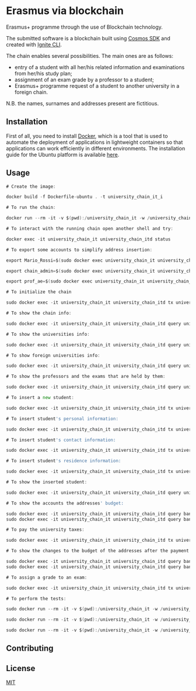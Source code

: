 # Erasmus via blockchain

Erasmus+ programme through the use of Blockchain technology.

The submitted software is a blockchain built using [Cosmos SDK](https://v1.cosmos.network/sdk) and created with [Ignite CLI](https://ignite.com/cli).

The chain enables several possibilities. The main ones are as follows:
- entry of a student with all her/his related information and examinations from her/his study plan;
- assignment of an exam grade by a professor to a student;
- Erasmus+ programme request of a student to another university in a foreign chain.

N.B. the names, surnames and addresses present are fictitious.

## Installation

First of all, you need to install [Docker](https://www.docker.com/), which is a tool that is used to automate the deployment of applications in lightweight containers so that applications can work efficiently in different environments. The installation guide for the Ubuntu platform is available [here](https://docs.docker.com/desktop/install/ubuntu/).

## Usage



```go
# Create the image:

docker build -f Dockerfile-ubuntu . -t university_chain_it_i

# To run the chain:

docker run --rm -it -v $(pwd):/university_chain_it -w /university_chain_it -p 1317:1317 -p 3000:3000 -p 4500:4500 -p 5000:5000 -p 26657:26657 --name university_chain_it university_chain_it_i ignite chain serve --reset-once

# To interact with the running chain open another shell and try: 

docker exec -it university_chain_it university_chain_itd status

# To export some accounts to simplify address insertion:

export Mario_Rossi=$(sudo docker exec university_chain_it university_chain_itd keys show "Mario Rossi" -a) 

export chain_admin=$(sudo docker exec university_chain_it university_chain_itd keys show "Admin Chain IT" -a) 

export prof_ae=$(sudo docker exec university_chain_it university_chain_itd keys show "Prof. Domenico Asprucci" -a) 

# To initialize the chain

sudo docker exec -it university_chain_it university_chain_itd tx universitychainit configure-chain --from $chain_admin --gas auto 

# To show the chain info:

sudo docker exec -it university_chain_it university_chain_itd query universitychainit show-chain-info 

# To show the universities info:

sudo docker exec -it university_chain_it university_chain_itd query universitychainit list-university-info 

# To show foreign universities info:

sudo docker exec -it university_chain_it university_chain_itd query universitychainit list-foreign-universities

# To show the professors and the exams that are held by them:

sudo docker exec -it university_chain_it university_chain_itd query universitychainit list-professors-exams

# To insert a new student:

sudo docker exec -it university_chain_it university_chain_itd tx universitychainit register-new-student unipi Mario Rossi master cs "Computer Science" --from $Mario_Rossi --gas auto  

# To insert student's personal information:

sudo docker exec -it university_chain_it university_chain_itd tx universitychainit insert-student-personal-info unipi 1 male 1994-06-06 italian italy Rome Rome 1111111111111111 20000 --from $Mario_Rossi --gas auto 

# To insert student's contact information:

sudo docker exec -it university_chain_it university_chain_itd tx universitychainit insert-student-contact-info unipi 1 "via roma" mario.rossi@example.it 0000000000 --from $Mario_Rossi --gas auto 

# To insert student's residence information:

sudo docker exec -it university_chain_it university_chain_itd tx universitychainit insert-student-residence-info unipi 1 italy PI Pisa 56100 "via roma" 3 0000000000 --from $Mario_Rossi --gas auto 

# To show the inserted student:

sudo docker exec -it university_chain_it university_chain_itd query universitychainit show-stored-student unipi_1 

# To show the accounts the addresses' budget:

sudo docker exec -it university_chain_it university_chain_itd query bank balances $Mario_Rossi 
sudo docker exec -it university_chain_it university_chain_itd query bank balances $unipi

# To pay the university taxes: 

sudo docker exec -it university_chain_it university_chain_itd tx universitychainit pay-taxes unipi 1 --from $Mario_Rossi --gas auto 

# To show the changes to the budget of the addresses after the payment of taxes:

sudo docker exec -it university_chain_it university_chain_itd query bank balances $Mario_Rossi 
sudo docker exec -it university_chain_it university_chain_itd query bank balances $unipi

# To assign a grade to an exam:

sudo docker exec -it university_chain_it university_chain_itd tx universitychainit insert-exam-grade unipi 1 "Algorithm engineering" 25 --from $prof_ae --gas auto 

# To perform the tests:

sudo docker run --rm -it -v $(pwd):/university_chain_it -w /university_chain_it university_chain_it_i make mock-expected-keepers 

sudo docker run --rm -it -v $(pwd):/university_chain_it -w /university_chain_it university_chain_it_i go test university_chain_it/x/universitychainit/types

sudo docker run --rm -it -v $(pwd):/university_chain_it -w /university_chain_it university_chain_it_i go test university_chain_it/x/universitychainit/keeper

```

## Contributing



## License

[MIT](https://choosealicense.com/licenses/mit/)